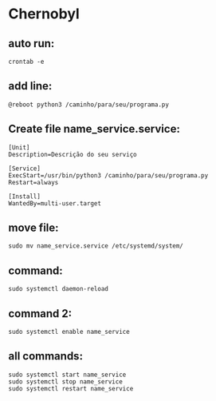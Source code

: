 # Chernobyl


## auto run:

    crontab -e

## add line:

    @reboot python3 /caminho/para/seu/programa.py

## Create file name_service.service:

    [Unit]
    Description=Descrição do seu serviço
    
    [Service]
    ExecStart=/usr/bin/python3 /caminho/para/seu/programa.py
    Restart=always
    
    [Install]
    WantedBy=multi-user.target

## move file:

    sudo mv name_service.service /etc/systemd/system/

## command:
    sudo systemctl daemon-reload

## command 2:

    sudo systemctl enable name_service

## all commands:

    sudo systemctl start name_service
    sudo systemctl stop name_service
    sudo systemctl restart name_service




